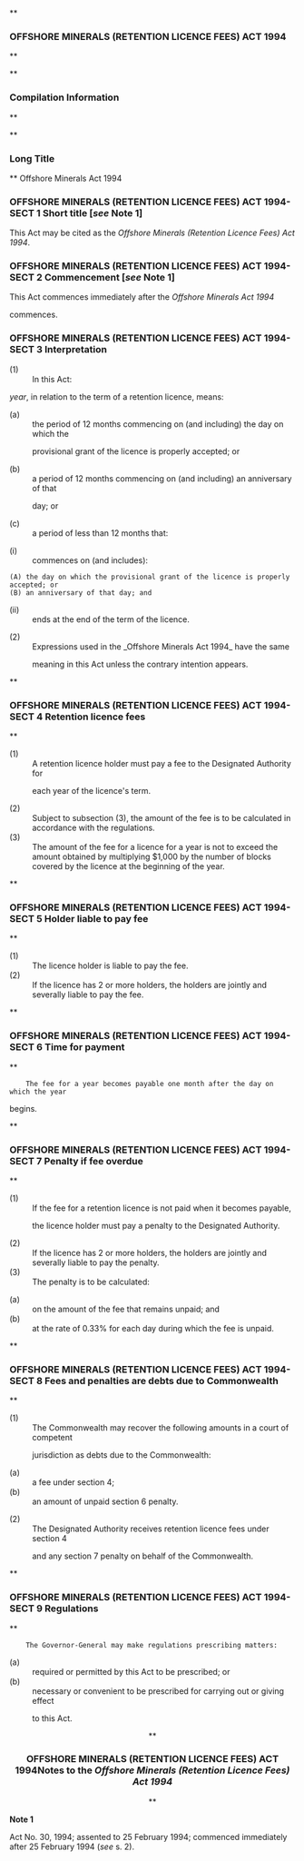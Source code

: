 **

###  OFFSHORE MINERALS (RETENTION LICENCE FEES) ACT 1994 
**


**

###  Compilation Information 
**





**

###  Long Title 
**
Offshore Minerals Act 1994
###  OFFSHORE MINERALS (RETENTION LICENCE FEES) ACT 1994- SECT 1  Short title [_see_ Note 1] 
This Act may be cited as the _Offshore Minerals (Retention Licence Fees) Act 1994_.

 
###  OFFSHORE MINERALS (RETENTION LICENCE FEES) ACT 1994- SECT 2  Commencement [_see_ Note 1] 
This Act commences immediately after the _Offshore Minerals Act 1994_

commences.

 
###  OFFSHORE MINERALS (RETENTION LICENCE FEES) ACT 1994- SECT 3  Interpretation 
<dt>(1)</dt><dd>In this Act:

</dd> 
<dl compact=""><dl compact="">

_year_, in relation to the term of a retention licence, means:

 </dl></dl>

<dl compact=""><dl compact=""><dl compact="">

<dt>(a)</dt><dd>the period of 12 months commencing on (and including) the day on which the

provisional grant of the licence is properly accepted; or</dd>

<dt>(b)</dt><dd>a period of 12 months commencing on (and including) an anniversary of that

day; or</dd>

<dt>(c)</dt><dd>a period of less than 12 months that:

</dd>

</dl></dl></dl>

<dl compact=""><dl compact=""><dl compact=""><dl compact="">

<dt>(i)</dt><dd>commences on (and includes):

</dd>

</dl></dl></dl></dl>

	(A)	the day on which the provisional grant of the licence is properly accepted; or
 	(B)	an anniversary of that day; and

<dl compact=""><dl compact=""><dl compact=""><dl compact="">

<dt>(ii)</dt><dd>ends at the end of the term of the licence.

</dd>

</dl></dl></dl></dl>

<dl compact="">

<dt>(2)</dt><dd>Expressions used in the _Offshore Minerals Act 1994_ have the same

meaning in this Act unless the contrary intention appears.

</dd> </dl>

**

###  OFFSHORE MINERALS (RETENTION LICENCE FEES) ACT 1994- SECT 4  Retention licence fees 
**

 <dl compact="">

<dt>(1)</dt><dd>A retention licence holder must pay a fee to the Designated Authority for

each year of the licence's term.</dd> <dt>(2)</dt><dd>Subject to subsection (3), the amount of the fee is to be calculated in accordance with the regulations.</dd> <dt>(3)</dt><dd>The amount of the fee for a licence for a year is not to exceed the amount obtained by multiplying $1,000 by the number of blocks covered by the licence at the beginning of the year. </dd> </dl>

**

###  OFFSHORE MINERALS (RETENTION LICENCE FEES) ACT 1994- SECT 5  Holder liable to pay fee 
**

 <dl compact="">

<dt>(1)</dt><dd>The licence holder is liable to pay the fee.</dd> <dt>(2)</dt><dd>If the licence has 2 or more holders, the holders are jointly and severally liable to pay the fee. </dd> </dl>

**

###  OFFSHORE MINERALS (RETENTION LICENCE FEES) ACT 1994- SECT 6  Time for payment 
**

 <dl compact="">

		The fee for a year becomes payable one month after the day on which the year

begins.

 </dl>

**

###  OFFSHORE MINERALS (RETENTION LICENCE FEES) ACT 1994- SECT 7  Penalty if fee overdue 
**

 <dl compact="">

<dt>(1)</dt><dd>If the fee for a retention licence is not paid when it becomes payable,

the licence holder must pay a penalty to the Designated Authority.</dd> <dt>(2)</dt><dd>If the licence has 2 or more holders, the holders are jointly and severally liable to pay the penalty.</dd> <dt>(3)</dt><dd>The penalty is to be calculated: </dd> </dl>

<dl compact=""><dl compact=""><dl compact="">

<dt>(a)</dt><dd>on the amount of the fee that remains unpaid; and</dd>

<dt>(b)</dt><dd>at the rate of 0.33% for each day during which the fee is unpaid.

</dd>

</dl></dl></dl>

**

###  OFFSHORE MINERALS (RETENTION LICENCE FEES) ACT 1994- SECT 8  Fees and penalties are debts due to Commonwealth 
**

 <dl compact="">

<dt>(1)</dt><dd>The Commonwealth may recover the following amounts in a court of competent

jurisdiction as debts due to the Commonwealth:

</dd> </dl>

<dl compact=""><dl compact=""><dl compact="">

<dt>(a)</dt><dd>a fee under section 4;</dd>

<dt>(b)</dt><dd>an amount of unpaid section 6 penalty.

</dd>

</dl></dl></dl>

<dl compact="">

<dt>(2)</dt><dd>The Designated Authority receives retention licence fees under section 4

and any section 7 penalty on behalf of the Commonwealth.

</dd> </dl>

**

###  OFFSHORE MINERALS (RETENTION LICENCE FEES) ACT 1994- SECT 9  Regulations 
**

 <dl compact="">

		The Governor-General may make regulations prescribing matters:

 </dl>

<dl compact=""><dl compact=""><dl compact="">

<dt>(a)</dt><dd>required or permitted by this Act to be prescribed; or</dd>

<dt>(b)</dt><dd>necessary or convenient to be prescribed for carrying out or giving effect

to this Act.

</dd>

</dl></dl></dl>

<center>**

###  OFFSHORE MINERALS (RETENTION LICENCE FEES) ACT 1994<centreit>Notes to the _Offshore Minerals (Retention Licence Fees) Act 1994_ </centreit>
**</center>

**Note 1**

Act No.&#160;30, 1994; assented to 25 February 1994; commenced immediately after 25 February 1994 (_see_ s. 2).

 


